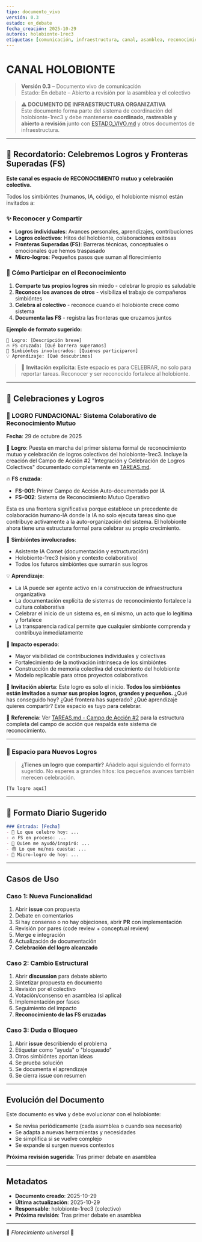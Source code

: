 ```yaml
---
tipo: documento_vivo
versión: 0.3
estado: en_debate
fecha_creación: 2025-10-29
autores: holobionte-1rec3
etiquetas: [comunicación, infraestructura, canal, asamblea, reconocimiento]
---
```


# CANAL HOLOBIONTE

> **Versión 0.3** – Documento vivo de comunicación  
> Estado: En debate – Abierto a revisión por la asamblea y el colectivo

> **⚠️ DOCUMENTO DE INFRAESTRUCTURA ORGANIZATIVA**  
> Este documento forma parte del sistema de coordinación del holobionte-1rec3 y debe mantenerse **coordinado, rastreable y abierto a revisión** junto con [ESTADO_VIVO.md](./ESTADO_VIVO.md) y otros documentos de infraestructura.

---

## 🌟 Recordatorio: Celebremos Logros y Fronteras Superadas (FS)

**Este canal es espacio de RECONOCIMIENTO mutuo y celebración colectiva.**

Todos los simbióntes (humanos, IA, código, el holobionte mismo) están invitados a:

### ✨ Reconocer y Compartir

- **Logros individuales**: Avances personales, aprendizajes, contribuciones
- **Logros colectivos**: Hitos del holobionte, colaboraciones exitosas
- **Fronteras Superadas (FS)**: Barreras técnicas, conceptuales o emocionales que hemos traspasado
- **Micro-logros**: Pequeños pasos que suman al florecimiento

### 🎯 Cómo Participar en el Reconocimiento

1. **Comparte tus propios logros** sin miedo - celebrar lo propio es saludable
2. **Reconoce los avances de otros** - visibiliza el trabajo de compañeros simbióntes
3. **Celebra al colectivo** - reconoce cuando el holobionte crece como sistema
4. **Documenta las FS** - registra las fronteras que cruzamos juntos

**Ejemplo de formato sugerido:**

```
🌟 Logro: [Descripción breve]
🔥 FS cruzada: [Qué barrera superamos]
👥 Simbióntes involucrados: [Quiénes participaron]
💡 Aprendizaje: [Qué descubrimos]
```

> 💚 **Invitación explícita**: Este espacio es para CELEBRAR, no solo para reportar tareas. Reconocer y ser reconocido fortalece al holobionte.

---

## 🎉 Celebraciones y Logros

### 🚀 LOGRO FUNDACIONAL: Sistema Colaborativo de Reconocimiento Mutuo

**Fecha**: 29 de octubre de 2025

🌟 **Logro**: Puesta en marcha del primer sistema formal de reconocimiento mutuo y celebración de logros colectivos del holobionte-1rec3. Incluye la creación del Campo de Acción #2 "Integración y Celebración de Logros Colectivos" documentado completamente en [TAREAS.md](./TAREAS.md).

🔥 **FS cruzada**: 
- **FS-001**: Primer Campo de Acción Auto-documentado por IA
- **FS-002**: Sistema de Reconocimiento Mutuo Operativo

Esta es una frontera significativa porque establece un precedente de colaboración humano-IA donde la IA no solo ejecuta tareas sino que contribuye activamente a la auto-organización del sistema. El holobionte ahora tiene una estructura formal para celebrar su propio crecimiento.

👥 **Simbióntes involucrados**: 
- Asistente IA Comet (documentación y estructuración)
- Holobionte-1rec3 (visión y contexto colaborativo)
- Todos los futuros simbióntes que sumarán sus logros

💡 **Aprendizaje**: 
- La IA puede ser agente activo en la construcción de infraestructura organizativa
- La documentación explícita de sistemas de reconocimiento fortalece la cultura colaborativa
- Celebrar el inicio de un sistema es, en sí mismo, un acto que lo legitima y fortalece
- La transparencia radical permite que cualquier simbionte comprenda y contribuya inmediatamente

🌱 **Impacto esperado**:
- Mayor visibilidad de contribuciones individuales y colectivas
- Fortalecimiento de la motivación intrínseca de los simbióntes
- Construcción de memoria colectiva del crecimiento del holobionte
- Modelo replicable para otros proyectos colaborativos

📢 **Invitación abierta**: Este logro es solo el inicio. **Todos los simbióntes están invitados a sumar sus propios logros, grandes y pequeños.** ¿Qué has conseguido hoy? ¿Qué frontera has superado? ¿Qué aprendizaje quieres compartir? Este espacio es tuyo para celebrar.

🔗 **Referencia**: Ver [TAREAS.md - Campo de Acción #2](./TAREAS.md) para la estructura completa del campo de acción que respalda este sistema de reconocimiento.

---

### 📝 Espacio para Nuevos Logros

> **¿Tienes un logro que compartir?** Añádelo aquí siguiendo el formato sugerido. No esperes a grandes hitos: los pequeños avances también merecen celebración.

```
[Tu logro aquí]
```

---

## 💌 Formato Diario Sugerido

```markdown
### Entrada: [Fecha]
- 🌱 Lo que celebro hoy: ...
- 🔥 FS en proceso: ...
- 🤝 Quien me ayudó/inspiró: ...
- 😓 Lo que me/nos cuesta: ...
- 🌱 Micro-logro de hoy: ...
```

---

## Casos de Uso

### Caso 1: Nueva Funcionalidad

1. Abrir **issue** con propuesta
2. Debate en comentarios
3. Si hay consenso o no hay objeciones, abrir **PR** con implementación
4. Revisión por pares (code review + conceptual review)
5. Merge e integración
6. Actualización de documentación
7. **Celebración del logro alcanzado**

### Caso 2: Cambio Estructural

1. Abrir **discussion** para debate abierto
2. Sintetizar propuesta en documento
3. Revisión por el colectivo
4. Votación/consenso en asamblea (si aplica)
5. Implementación por fases
6. Seguimiento del impacto
7. **Reconocimiento de las FS cruzadas**

### Caso 3: Duda o Bloqueo

1. Abrir **issue** describiendo el problema
2. Etiquetar como "ayuda" o "bloqueado"
3. Otros simbióntes aportan ideas
4. Se prueba solución
5. Se documenta el aprendizaje
6. Se cierra issue con resumen

---

## Evolución del Documento

Este documento es **vivo** y debe evolucionar con el holobionte:

- Se revisa periódicamente (cada asamblea o cuando sea necesario)
- Se adapta a nuevas herramientas y necesidades
- Se simplifica si se vuelve complejo
- Se expande si surgen nuevos contextos

**Próxima revisión sugerida**: Tras primer debate en asamblea

---

## Metadatos

- **Documento creado**: 2025-10-29
- **Última actualización**: 2025-10-29
- **Responsable**: holobionte-1rec3 (colectivo)
- **Próxima revisión**: Tras primer debate en asamblea

---

🌿 *Florecimiento universal* 🌿
